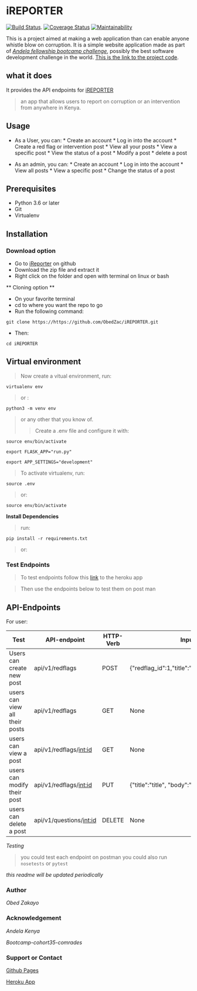 # iREPORTER
 [![Build Status](https://travis-ci.org/ObedZac/iREPORTER.svg?branch=develop)](https://travis-ci.org/ObedZac/iREPORTER).
 [![Coverage Status](https://coveralls.io/repos/github/ObedZac/iREPORTER/badge.svg?branch=develop)](https://coveralls.io/github/ObedZac/iREPORTER?branch=develop)
 [![Maintainability](https://api.codeclimate.com/v1/badges/a4e38b3fae4c1bf00a23/maintainability)](https://codeclimate.com/github/ObedZac/iREPORTER/maintainability)
 
This is a project aimed at making a web application than can enable anyone whistle blow on corruption. It is a simple website application made as part of [*Andela fellowship bootcamp challenge*](https://andela.com/fellowship/), possibly the best software development challenge in the world. [This is the link to the project code](https://obedzac.github.io/iREPORTER).

## what it does

It provides the API endpoints for [iREPORTER](https://ireporerobed.herokuapp.com/)
> an app that allows users to report on corruption or an intervention from anywhere in Kenya.

## Usage

* As a User, you can:
                    * Create an account
                    * Log in into the account
                    * Create a red flag or intervention post
                    * View all your posts
                    * View a specific post
                    * View the status of a post
                    * Modify a post
                    * delete a post

* As an admin, you can:
                    * Create an account
                    * Log in into the account
                    * View all posts
                    * View a specific post
                    * Change the status of a post


## Prerequisites

* Python 3.6 or later
* Git
* Virtualenv

## Installation

### Download option

* Go to [iReporter](https://github.com/ObedZac/iREPORTER) on github
* Download the zip file and extract it
* Right click on the folder and open with terminal on linux or bash

** Cloning option **

* On your favorite terminal
* cd to where you want the repo to go
* Run the following command:

`git clone https://https://github.com/ObedZac/iREPORTER.git`

* Then:

`cd iREPORTER`

## Virtual environment

> Now create a vitual environment, run:

`virtualenv env`

> or :

`python3 -m venv env`

> or any other that you know of.
> > Create a .env file and configure it with:

```
source env/bin/activate

export FLASK_APP="run.py"

export APP_SETTINGS="development"

```

>To activate virtualenv, run:

`source .env`

> or:

`source env/bin/activate`

**Install Dependencies**
> run:

`pip install -r requirements.txt`

> or:

### Test Endpoints
> To test endpoints follow this [link](https://ireporerobed.herokuapp.com/) to the heroku app

> Then use the endpoints below to test them on post man

## API-Endpoints

For user:

Test | API-endpoint |HTTP-Verb | Inputs
---------------------| ---------------- | ------ | ----------------
Users can create new post | api/v1/redflags | POST | {"redflag_id":1,"title":"title","body":"body"}
users can view all their posts | api/v1/redflags | GET | None
users can view a post | api/v1/redflags/<int:id> | GET |None
users can modify their post | api/v1/redflags/<int:id> | PUT |{"title":"title", "body":"body"}
users can delete a post | api/v1/questions/<int:id> | DELETE |None


*Testing*
> you could test each endpoint on postman
> you could also run
`nosetests`
or
`pytest`

*this readme will be updated periodically*
### Author

*Obed Zakayo*

### Acknowledgement

*Andela Kenya*

*Bootcamp-cohort35-comrades*


### Support or Contact

[Github Pages](https://github.com/ObedZac/iREPORTER)

[Heroku App](https://ireporerobed.herokuapp.com/)


